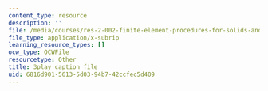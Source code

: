 ```yaml
---
content_type: resource
description: ''
file: /media/courses/res-2-002-finite-element-procedures-for-solids-and-structures-spring-2010/6816d90156135d0394b742ccfec5d409_ieV1yZ1l7-c.vtt
file_type: application/x-subrip
learning_resource_types: []
ocw_type: OCWFile
resourcetype: Other
title: 3play caption file
uid: 6816d901-5613-5d03-94b7-42ccfec5d409
---
```

